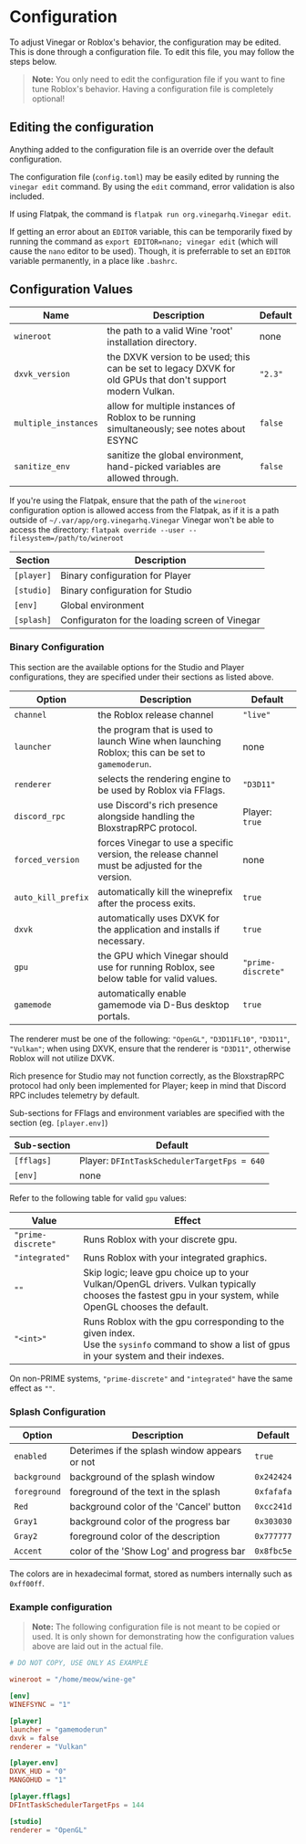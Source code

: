 # Configuration

To adjust Vinegar or Roblox's behavior, the configuration may be edited. This is done through a configuration file. To edit this file, you may follow the steps below.

> **Note:** You only need to edit the configuration file if you want to fine tune Roblox's behavior. Having a configuration file is completely optional!

## Editing the configuration

Anything added to the configuration file is an override over the default configuration.

The configuration file (`config.toml`) may be easily edited by running the `vinegar edit` command. By using the `edit` command, error validation is also included.

If using Flatpak, the command is `flatpak run org.vinegarhq.Vinegar edit`.

If getting an error about an `EDITOR` variable, this can be temporarily fixed by running the command as `export EDITOR=nano; vinegar edit` (which will cause the `nano` editor to be used). Though, it is preferrable to set an `EDITOR` variable permanently, in a place like `.bashrc`.

## Configuration Values

| Name                 | Description                                                                                                | Default |
| -------------------- | ---------------------------------------------------------------------------------------------------------- | ------- |
| `wineroot`           | the path to a valid Wine 'root' installation directory.                                                    | none    |
| `dxvk_version`       | the DXVK version to be used; this can be set to legacy DXVK for old GPUs that don't support modern Vulkan. | `"2.3"` |
| `multiple_instances` | allow for multiple instances of Roblox to be running simultaneously; see notes about ESYNC                 | `false` |
| `sanitize_env`       | sanitize the global environment, hand-picked variables are allowed through.                                | `false` |

If you're using the Flatpak, ensure that the path of the `wineroot` configuration option is allowed access from the Flatpak, as if it is a path outside of `~/.var/app/org.vinegarhq.Vinegar` Vinegar won't be able to access the directory: `flatpak override --user --filesystem=/path/to/wineroot`

| Section    | Description                                                                                                               |
| ---------- | ------------------------------------------------------------------------------------------------------------------------- |
| `[player]` | Binary configuration for Player                                                                                           |
| `[studio]` | Binary configuration for Studio                                                                                           |
| `[env]`    | Global environment                                                                                                        |
| `[splash]` | Configuraton for the loading screen of Vinegar                                                                            |

### Binary Configuration

This section are the available options for the Studio and Player configurations, they are specified under their sections as listed above.

| Option             | Description                                                                                      | Default            |
| ------------------ | ------------------------------------------------------------------------------------------------ | ------------------ |
| `channel`          | the Roblox release channel                                                                       | `"live"`           |
| `launcher`         | the program that is used to launch Wine when launching Roblox; this can be set to `gamemoderun`. | none               |
| `renderer`         | selects the rendering engine to be used by Roblox via FFlags.                                    | `"D3D11"`          |
| `discord_rpc`      | use Discord's rich presence alongside handling the BloxstrapRPC protocol.                        | Player: `true`     |
| `forced_version`   | forces Vinegar to use a specific version, the release channel must be adjusted for the version.  | none               |
| `auto_kill_prefix` | automatically kill the wineprefix after the process exits.                                       | `true`             |
| `dxvk`             | automatically uses DXVK for the application and installs if necessary.                           | `true`             |
| `gpu`              | the GPU which Vinegar should use for running Roblox, see below table for valid values.           | `"prime-discrete"` |
| `gamemode`         | automatically enable gamemode via D-Bus desktop portals.                                         | `true`             |


The renderer must be one of the following: `"OpenGL"`, `"D3D11FL10"`, `"D3D11"`, `"Vulkan"`;
when using DXVK, ensure that the renderer is `"D3D11"`, otherwise Roblox will not utilize DXVK.

Rich presence for Studio may not function correctly, as the BloxstrapRPC protocol had only been implemented for Player; keep in mind that Discord RPC includes telemetry by default.

Sub-sections for FFlags and environment variables are specified with the section (eg. `[player.env]`)

| Sub-section | Default                                     |
| ----------- | ------------------------------------------- |
| `[fflags]`  | Player: `DFIntTaskSchedulerTargetFps = 640` |
| `[env]`     | none                                        |

Refer to the following table for valid `gpu` values:

| Value              | Effect                                                                                                                                                    |
| ------------------ | --------------------------------------------------------------------------------------------------------------------------------------------------------- |
| `"prime-discrete"` | Runs Roblox with your discrete gpu.                                                                                                                       |
| `"integrated"`     | Runs Roblox with your integrated graphics.                                                                                                                |
| `""`               | Skip logic; leave gpu choice up to your Vulkan/OpenGL drivers. Vulkan typically chooses the fastest gpu in your system, while OpenGL chooses the default. |
| `"<int>"`          | Runs Roblox with the gpu corresponding to the given index.<br/>Use the `sysinfo` command to show a list of gpus in your system and their indexes.         |

On non-PRIME systems, `"prime-discrete"` and `"integrated"` have the same effect as `""`.

### Splash Configuration

| Option       | Description                                   | Default    |
| ------------ | --------------------------------------------- | ---------- |
| `enabled`    | Deterimes if the splash window appears or not | `true`     |
| `background` | background of the splash window               | `0x242424` |
| `foreground` | foreground of the text in the splash          | `0xfafafa` |
| `Red`        | background color of the 'Cancel' button       | `0xcc241d` |
| `Gray1`      | background color of the progress bar          | `0x303030` |
| `Gray2`      | foreground color of the description           | `0x777777` |
| `Accent`     | color of the 'Show Log' and progress bar      | `0x8fbc5e` |

The colors are in hexadecimal format, stored as numbers internally such as `0xff00ff`.

### Example configuration

> **Note:** The following configuration file is not meant to be copied or used. It is only shown for demonstrating how the configuration values above are laid out in the actual file.

```toml
# DO NOT COPY, USE ONLY AS EXAMPLE

wineroot = "/home/meow/wine-ge"

[env]
WINEFSYNC = "1"

[player]
launcher = "gamemoderun"
dxvk = false
renderer = "Vulkan"

[player.env]
DXVK_HUD = "0"
MANGOHUD = "1"

[player.fflags]
DFIntTaskSchedulerTargetFps = 144

[studio]
renderer = "OpenGL"
```
